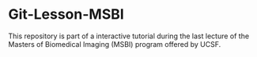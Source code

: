 # Git-Lesson-MSBI
This repository is part of a interactive tutorial during the last lecture of the Masters of Biomedical Imaging (MSBI) program offered by UCSF.

